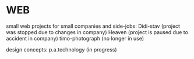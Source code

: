 # WEB
small web projects for small companies and side-jobs:
Didi-stav (project was stopped due to changes in company)
Heaven (project is paused due to accident in company)
timo-photograph (no longer in use)

design concepts:
p.a.technology (in progress)

